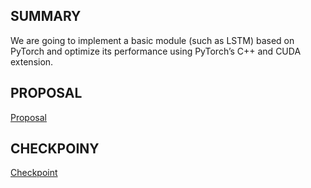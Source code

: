 ## SUMMARY
We are going to implement a basic module (such as  LSTM) based on PyTorch and optimize its performance using PyTorch’s C++ and CUDA extension. 

## PROPOSAL
[Proposal](https://github.com/Simeng96/Lightweight-CNN-Framework/blob/master/proposal.pdf)

## CHECKPOINY
[Checkpoint](https://github.com/Simeng96/Lightweight-CNN-Framework/blob/master/checkpoint.pdf)



